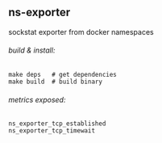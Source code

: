 ## ns-exporter
sockstat exporter from docker namespaces

###### build & install:
```
make deps   # get dependencies
make build  # build binary
```

###### metrics exposed:
```
ns_exporter_tcp_established
ns_exporter_tcp_timewait
```
